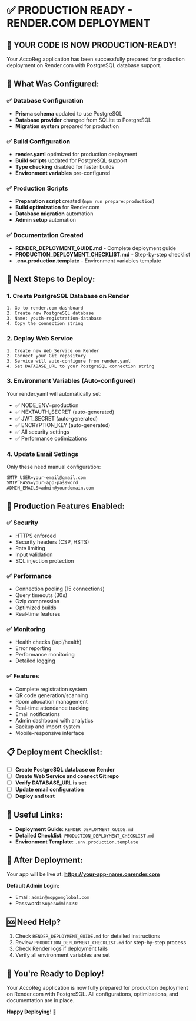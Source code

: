 # ✅ **PRODUCTION READY - RENDER.COM DEPLOYMENT**

## 🎉 **YOUR CODE IS NOW PRODUCTION-READY!**

Your AccoReg application has been successfully prepared for production deployment on Render.com with PostgreSQL database support.

## 🔧 **What Was Configured:**

### ✅ **Database Configuration**
- **Prisma schema** updated to use PostgreSQL
- **Database provider** changed from SQLite to PostgreSQL
- **Migration system** prepared for production

### ✅ **Build Configuration**
- **render.yaml** optimized for production deployment
- **Build scripts** updated for PostgreSQL support
- **Type checking** disabled for faster builds
- **Environment variables** pre-configured

### ✅ **Production Scripts**
- **Preparation script** created (`npm run prepare:production`)
- **Build optimization** for Render.com
- **Database migration** automation
- **Admin setup** automation

### ✅ **Documentation Created**
- **RENDER_DEPLOYMENT_GUIDE.md** - Complete deployment guide
- **PRODUCTION_DEPLOYMENT_CHECKLIST.md** - Step-by-step checklist
- **.env.production.template** - Environment variables template

## 🚀 **Next Steps to Deploy:**

### 1. **Create PostgreSQL Database on Render**
```
1. Go to render.com dashboard
2. Create new PostgreSQL database
3. Name: youth-registration-database
4. Copy the connection string
```

### 2. **Deploy Web Service**
```
1. Create new Web Service on Render
2. Connect your Git repository
3. Service will auto-configure from render.yaml
4. Set DATABASE_URL to your PostgreSQL connection string
```

### 3. **Environment Variables (Auto-configured)**
Your render.yaml will automatically set:
- ✅ NODE_ENV=production
- ✅ NEXTAUTH_SECRET (auto-generated)
- ✅ JWT_SECRET (auto-generated)
- ✅ ENCRYPTION_KEY (auto-generated)
- ✅ All security settings
- ✅ Performance optimizations

### 4. **Update Email Settings**
Only these need manual configuration:
```
SMTP_USER=your-email@gmail.com
SMTP_PASS=your-app-password
ADMIN_EMAILS=admin@yourdomain.com
```

## 🎯 **Production Features Enabled:**

### ✅ **Security**
- HTTPS enforced
- Security headers (CSP, HSTS)
- Rate limiting
- Input validation
- SQL injection protection

### ✅ **Performance**
- Connection pooling (15 connections)
- Query timeouts (30s)
- Gzip compression
- Optimized builds
- Real-time features

### ✅ **Monitoring**
- Health checks (/api/health)
- Error reporting
- Performance monitoring
- Detailed logging

### ✅ **Features**
- Complete registration system
- QR code generation/scanning
- Room allocation management
- Real-time attendance tracking
- Email notifications
- Admin dashboard with analytics
- Backup and import system
- Mobile-responsive interface

## 📋 **Deployment Checklist:**

- [ ] **Create PostgreSQL database on Render**
- [ ] **Create Web Service and connect Git repo**
- [ ] **Verify DATABASE_URL is set**
- [ ] **Update email configuration**
- [ ] **Deploy and test**

## 🔗 **Useful Links:**

- **Deployment Guide**: `RENDER_DEPLOYMENT_GUIDE.md`
- **Detailed Checklist**: `PRODUCTION_DEPLOYMENT_CHECKLIST.md`
- **Environment Template**: `.env.production.template`

## 🎉 **After Deployment:**

Your app will be live at: **https://your-app-name.onrender.com**

**Default Admin Login:**
- Email: `admin@mopgomglobal.com`
- Password: `SuperAdmin123!`

## 🆘 **Need Help?**

1. Check `RENDER_DEPLOYMENT_GUIDE.md` for detailed instructions
2. Review `PRODUCTION_DEPLOYMENT_CHECKLIST.md` for step-by-step process
3. Check Render logs if deployment fails
4. Verify all environment variables are set

## 🚀 **You're Ready to Deploy!**

Your AccoReg application is now fully prepared for production deployment on Render.com with PostgreSQL. All configurations, optimizations, and documentation are in place.

**Happy Deploying! 🎉**
